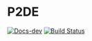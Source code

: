 # P2DE

[![Docs-dev](https://img.shields.io/badge/docs-dev-blue.svg)](https://yiminllin.github.io/P2DE.jl/dev/)
[![Build Status](https://github.com/yiminllin/P2DE.jl/actions/workflows/CI.yml/badge.svg?branch=main)](https://github.com/yiminllin/P2DE.jl/actions/workflows/CI.yml?query=branch%3Amain)
